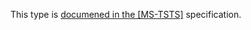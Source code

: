 This type is [documened in the [MS-TSTS]](https://learn.microsoft.com/en-us/openspecs/windows_protocols/ms-tsts/aba2eab5-c9b8-48aa-befc-ae8b32a3efd7) specification.
